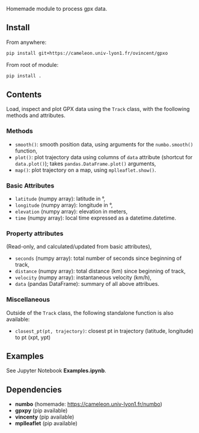 Homemade module to process gpx data.

Install
-------

From anywhere:
```bash
pip install git+https://cameleon.univ-lyon1.fr/ovincent/gpxo
```

From root of module:
```bash
pip install .
```

Contents
--------

Load, inspect and plot GPX data using the `Track` class, with the foollowing methods and attributes.

### Methods

- `smooth()`: smooth position data, using arguments for the `numbo.smooth()` function,
- `plot()`: plot trajectory data using columns of `data` attribute (shortcut for `data.plot()`); takes `pandas.DataFrame.plot()` arguments,
- `map()`: plot trajectory on a map, using `mplleaflet.show()`.

### Basic Attributes

- `latitude` (numpy array): latitude in °,
- `longitude` (numpy array): longitude in °,
- `elevation` (numpy array): elevation in meters,
- `time` (numpy array): local time expressed as a datetime.datetime.

### Property attributes

(Read-only, and calculated/updated from basic attributes),
- `seconds` (numpy array): total number of seconds since beginning of track,
- `distance` (numpy array): total distance (km) since beginning of track,
- `velocity` (numpy array): instantaneous velocity (km/h),
- `data` (pandas DataFrame): summary of all above attribues.

### Miscellaneous

Outside of the `Track` class, the following standalone function is also available:
- `closest_pt(pt, trajectory)`: closest pt in trajectory (latitude, longitude) to pt (xpt, ypt)

Examples
--------

See Jupyter Notebook **Examples.ipynb**.

Dependencies
------------
- **numbo** (homemade: https://cameleon.univ-lyon1.fr/numbo)
- **gpxpy** (pip available)
- **vincenty** (pip available)
- **mplleaflet** (pip available)
